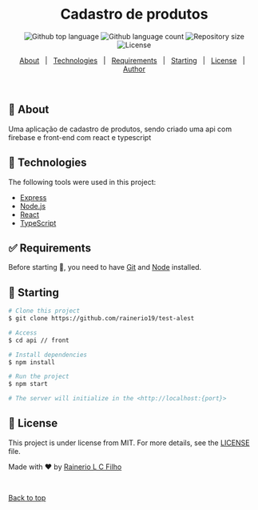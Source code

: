 <div align="center" id="top"> 
  <!-- <img src="./.github/app.gif" alt="Finalizado" /> -->

&#xa0;

  <!-- <a href="https://finalizado.netlify.app">Demo</a> -->
</div>

<h1 align="center">Cadastro de produtos</h1>

<p align="center">
  <img alt="Github top language" src="https://img.shields.io/github/languages/top/rainerio19/test-alest?color=56BEB8">

  <img alt="Github language count" src="https://img.shields.io/github/languages/count/rainerio19/test-alest?color=56BEB8">

  <img alt="Repository size" src="https://img.shields.io/github/repo-size/rainerio19/test-alest?color=56BEB8">

  <img alt="License" src="https://img.shields.io/github/license/rainerio19/test-alest?color=56BEB8">

  <!-- <img alt="Github issues" src="https://img.shields.io/github/issues/{{YOUR_GITHUB_USERNAME}}/finalizado?color=56BEB8" /> -->

  <!-- <img alt="Github forks" src="https://img.shields.io/github/forks/{{YOUR_GITHUB_USERNAME}}/finalizado?color=56BEB8" /> -->

  <!-- <img alt="Github stars" src="https://img.shields.io/github/stars/{{YOUR_GITHUB_USERNAME}}/finalizado?color=56BEB8" /> -->
</p>

<!-- Status -->

<!-- <h4 align="center">
	🚧  Finalizado 🚀 Under construction...  🚧
</h4>

<hr> -->

<p align="center">
  <a href="#dart-about">About</a> &#xa0; | &#xa0; 
  <a href="#rocket-technologies">Technologies</a> &#xa0; | &#xa0;
  <a href="#white_check_mark-requirements">Requirements</a> &#xa0; | &#xa0;
  <a href="#checkered_flag-starting">Starting</a> &#xa0; | &#xa0;
  <a href="#memo-license">License</a> &#xa0; | &#xa0;
  <a href="https://github.com/{{YOUR_GITHUB_USERNAME}}" target="_blank">Author</a>
</p>

<br>

## :dart: About

Uma aplicação de cadastro de produtos, sendo criado uma api com firebase e front-end com react e typescript

## :rocket: Technologies

The following tools were used in this project:

- [Express](https://express.com/)
- [Node.js](https://nodejs.org/en/)
- [React](https://pt-br.reactjs.org/)
- [TypeScript](https://www.typescriptlang.org/)

## :white_check_mark: Requirements

Before starting :checkered_flag:, you need to have [Git](https://git-scm.com) and [Node](https://nodejs.org/en/) installed.

## :checkered_flag: Starting

```bash
# Clone this project
$ git clone https://github.com/rainerio19/test-alest

# Access
$ cd api // front

# Install dependencies
$ npm install

# Run the project
$ npm start

# The server will initialize in the <http://localhost:{port}>
```

## :memo: License

This project is under license from MIT. For more details, see the [LICENSE](LICENSE.md) file.

Made with :heart: by <a href="https://github.com/rainerio19" target="_blank">Rainerio L C Filho</a>

&#xa0;

<a href="#top">Back to top</a>
